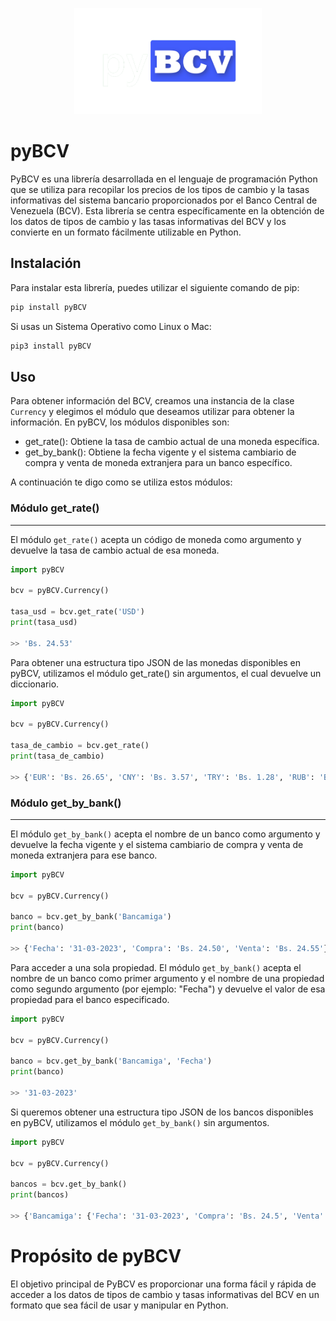  <p align="center">
 <img width="300" height="170" src="pyBCV/pybcv-preview.png">
</p>

# pyBCV
PyBCV es una librería desarrollada en el lenguaje de programación Python que se utiliza para recopilar los precios de los tipos de cambio y la tasas informativas del sistema bancario proporcionados por el Banco Central de Venezuela (BCV). Esta librería se centra específicamente en la obtención de los datos de tipos de cambio y las tasas informativas del BCV y los convierte en un formato fácilmente utilizable en Python.

## Instalación
Para instalar esta librería, puedes utilizar el siguiente comando de pip:
```py
pip install pyBCV
```
Si usas un Sistema Operativo como Linux o Mac:
```py
pip3 install pyBCV
```

## Uso
Para obtener información del BCV, creamos una instancia de la clase `Currency` y elegimos el módulo que deseamos utilizar para obtener la información. En pyBCV, los módulos disponibles son:

- get_rate(): Obtiene la tasa de cambio actual de una moneda específica.
- get_by_bank(): Obtiene la fecha vigente y el sistema cambiario de compra y venta de moneda extranjera para un banco específico.

A continuación te digo como se utiliza estos módulos:
### Módulo **get_rate()**
___
El módulo `get_rate()` acepta un código de moneda como argumento y devuelve la tasa de cambio actual de esa moneda.
```py
import pyBCV

bcv = pyBCV.Currency()

tasa_usd = bcv.get_rate('USD')
print(tasa_usd)

>> 'Bs. 24.53'
```
Para obtener una estructura tipo JSON de las monedas disponibles en pyBCV, utilizamos el módulo get_rate() sin argumentos, el cual devuelve un diccionario.
```py
import pyBCV

bcv = pyBCV.Currency()

tasa_de_cambio = bcv.get_rate()
print(tasa_de_cambio)

>> {'EUR': 'Bs. 26.65', 'CNY': 'Bs. 3.57', 'TRY': 'Bs. 1.28', 'RUB': 'Bs. 0.32', 'USD': 'Bs. 24.53'}
```

### Módulo **get_by_bank()**
___
El módulo `get_by_bank()` acepta el nombre de un banco como argumento y devuelve la fecha vigente y el sistema cambiario de compra y venta de moneda extranjera para ese banco.
```py
import pyBCV

bcv = pyBCV.Currency()

banco = bcv.get_by_bank('Bancamiga')
print(banco)

>> {'Fecha': '31-03-2023', 'Compra': 'Bs. 24.50', 'Venta': 'Bs. 24.55'}
``` 
Para acceder a una sola propiedad. El módulo `get_by_bank()` acepta el nombre de un banco como primer argumento y el nombre de una propiedad como segundo argumento (por ejemplo: "Fecha") y devuelve el valor de esa propiedad para el banco especificado.
```py
import pyBCV

bcv = pyBCV.Currency()

banco = bcv.get_by_bank('Bancamiga', 'Fecha')
print(banco)

>> '31-03-2023'
``` 
Si queremos obtener una estructura tipo JSON de los bancos disponibles en pyBCV, utilizamos el módulo `get_by_bank()` sin argumentos.
```py
import pyBCV

bcv = pyBCV.Currency()

bancos = bcv.get_by_bank()
print(bancos)

>> {'Bancamiga': {'Fecha': '31-03-2023', 'Compra': 'Bs. 24.5', 'Venta': 'Bs. 24.55'}, 'Banco Nacional de Crédito BNC': {'Fecha': '31-03-2023', 'Compra': 'Bs. 24.46', 'Venta': 'Bs. 24.64'}, 'BBVA Provincial': {'Fecha': '31-03-2023', 'Compra': 'Bs. 24.33', 'Venta': 'Bs. 24.45'}, 'Banesco': {'Fecha': '31-03-2023', 'Compra': 'Bs. 24.36', 'Venta': 'Bs. 24.54'}, 'Banco Mercantil': {'Fecha': '31-03-2023', 'Compra': 'Bs. 24.41', 'Venta': 'Bs. 24.5'}}
``` 
# Propósito de pyBCV
El objetivo principal de PyBCV es proporcionar una forma fácil y rápida de acceder a los datos de tipos de cambio y tasas informativas del BCV en un formato que sea fácil de usar y manipular en Python. 